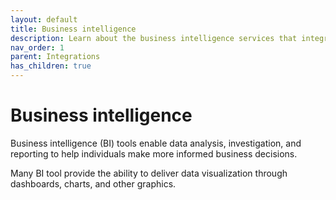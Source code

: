 ```yaml
---
layout: default
title: Business intelligence
description: Learn about the business intelligence services that integrate with Firebolt to deliver data insight.
nav_order: 1
parent: Integrations
has_children: true
---
```


# Business intelligence

Business intelligence (BI) tools enable data analysis, investigation, and reporting to help individuals make more informed business decisions.

Many BI tool provide the ability to deliver data visualization through dashboards, charts, and other graphics.
